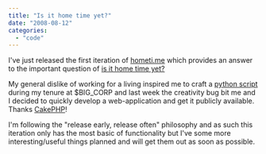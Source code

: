 ```yaml
---
title: "Is it home time yet?"
date: "2008-08-12"
categories: 
  - "code"
---
```


I've just released the first iteration of [hometi.me](http://hometi.me) which provides an answer to the important question of [is it home time yet?](http://hometi.me)

My general dislike of working for a living inspired me to craft a [python script](/2008/04/14/big_corp-rides-the-snake-my-first-python-script/) during my tenure at $BIG\_CORP and last week the creativity bug bit me and I decided to quickly develop a web-application and get it publicly available. Thanks [CakePHP](http://cakephp.org)!

I'm following the "release early, release often" philosophy and as such this iteration only has the most basic of functionality but I've some more interesting/useful things planned and will get them out as soon as possible.
